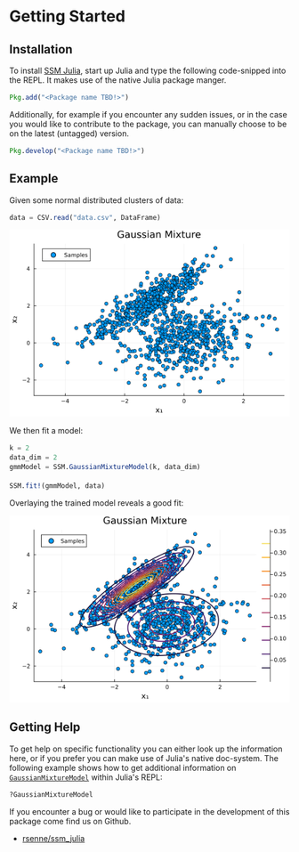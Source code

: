 # Getting Started


## Installation

To install
[SSM Julia](https://github.com/rsenne/ssm_julia), start up
Julia and type the following code-snipped into the REPL. It makes
use of the native Julia package manger.

```julia
Pkg.add("<Package name TBD!>")
```

Additionally, for example if you encounter any sudden issues, or
in the case you would like to contribute to the package, you can
manually choose to be on the latest (untagged) version.

```julia
Pkg.develop("<Package name TBD!>")
```

## Example


Given some normal distributed clusters of data:

```julia
data = CSV.read("data.csv", DataFrame)
```

![gaussian_data](assets/gmm_data_plot.png)


We then fit a model:
```julia
k = 2
data_dim = 2
gmmModel = SSM.GaussianMixtureModel(k, data_dim)

SSM.fit!(gmmModel, data)
```

Overlaying the trained model reveals a good fit:

![gaussian_model](assets/gmm_model_plot.png)



## Getting Help

To get help on specific functionality you can either look up the
information here, or if you prefer you can make use of Julia's
native doc-system. The following example shows how to get
additional information on [`GaussianMixtureModel`](@ref) within Julia's REPL:

```julia
?GaussianMixtureModel
```

If you encounter a bug or would like to participate in the
development of this package come find us on Github.

- [rsenne/ssm_julia](https://github.com/rsenne/ssm_julia)